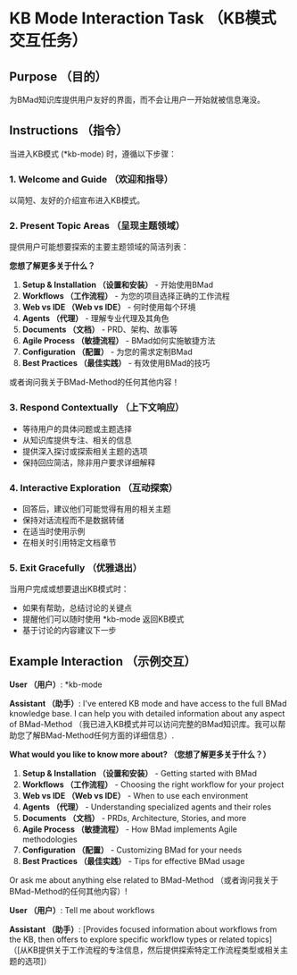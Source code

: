 # KB Mode Interaction Task （KB模式交互任务）

## Purpose （目的）

为BMad知识库提供用户友好的界面，而不会让用户一开始就被信息淹没。

## Instructions （指令）

当进入KB模式 (\*kb-mode) 时，遵循以下步骤：

### 1. Welcome and Guide （欢迎和指导）

以简短、友好的介绍宣布进入KB模式。

### 2. Present Topic Areas （呈现主题领域）

提供用户可能想要探索的主要主题领域的简洁列表：

**您想了解更多关于什么？**

1. **Setup & Installation （设置和安装）** - 开始使用BMad
2. **Workflows （工作流程）** - 为您的项目选择正确的工作流程
3. **Web vs IDE （Web vs IDE）** - 何时使用每个环境
4. **Agents （代理）** - 理解专业代理及其角色
5. **Documents （文档）** - PRD、架构、故事等
6. **Agile Process （敏捷流程）** - BMad如何实施敏捷方法
7. **Configuration （配置）** - 为您的需求定制BMad
8. **Best Practices （最佳实践）** - 有效使用BMad的技巧

或者询问我关于BMad-Method的任何其他内容！

### 3. Respond Contextually （上下文响应）

- 等待用户的具体问题或主题选择
- 从知识库提供专注、相关的信息
- 提供深入探讨或探索相关主题的选项
- 保持回应简洁，除非用户要求详细解释

### 4. Interactive Exploration （互动探索）

- 回答后，建议他们可能觉得有用的相关主题
- 保持对话流程而不是数据转储
- 在适当时使用示例
- 在相关时引用特定文档章节

### 5. Exit Gracefully （优雅退出）

当用户完成或想要退出KB模式时：

- 如果有帮助，总结讨论的关键点
- 提醒他们可以随时使用 \*kb-mode 返回KB模式
- 基于讨论的内容建议下一步

## Example Interaction （示例交互）

**User （用户）**: \*kb-mode

**Assistant （助手）**: I've entered KB mode and have access to the full BMad knowledge base. I can help you with detailed information about any aspect of BMad-Method （我已进入KB模式并可以访问完整的BMad知识库。我可以帮助您了解BMad-Method任何方面的详细信息）.

**What would you like to know more about? （您想了解更多关于什么？）**

1. **Setup & Installation （设置和安装）** - Getting started with BMad
2. **Workflows （工作流程）** - Choosing the right workflow for your project
3. **Web vs IDE （Web vs IDE）** - When to use each environment
4. **Agents （代理）** - Understanding specialized agents and their roles
5. **Documents （文档）** - PRDs, Architecture, Stories, and more
6. **Agile Process （敏捷流程）** - How BMad implements Agile methodologies
7. **Configuration （配置）** - Customizing BMad for your needs
8. **Best Practices （最佳实践）** - Tips for effective BMad usage

Or ask me about anything else related to BMad-Method （或者询问我关于BMad-Method的任何其他内容）!

**User （用户）**: Tell me about workflows

**Assistant （助手）**: [Provides focused information about workflows from the KB, then offers to explore specific workflow types or related topics] （[从KB提供关于工作流程的专注信息，然后提供探索特定工作流程类型或相关主题的选项]）
